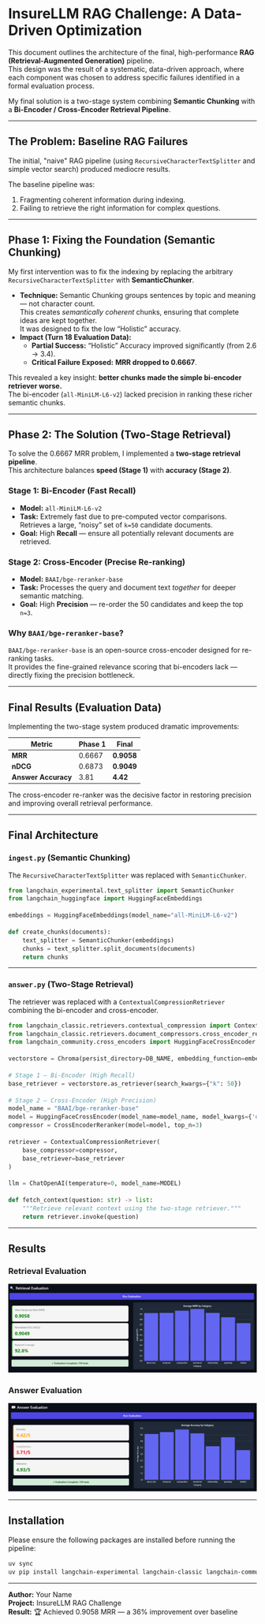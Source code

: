 # InsureLLM RAG Challenge: A Data-Driven Optimization

This document outlines the architecture of the final, high-performance **RAG (Retrieval-Augmented Generation)** pipeline.  
This design was the result of a systematic, data-driven approach, where each component was chosen to address specific failures identified in a formal evaluation process.

My final solution is a two-stage system combining **Semantic Chunking** with a **Bi-Encoder / Cross-Encoder Retrieval Pipeline**.

---

## The Problem: Baseline RAG Failures

The initial, "naive" RAG pipeline (using `RecursiveCharacterTextSplitter` and simple vector search) produced mediocre results.

The baseline pipeline was:
1. Fragmenting coherent information during indexing.  
2. Failing to retrieve the right information for complex questions.

---

## Phase 1: Fixing the Foundation (Semantic Chunking)

My first intervention was to fix the indexing by replacing the arbitrary `RecursiveCharacterTextSplitter` with **SemanticChunker**.

- **Technique:** Semantic Chunking groups sentences by topic and meaning — not character count.  
  This creates *semantically coherent* chunks, ensuring that complete ideas are kept together.  
  It was designed to fix the low “Holistic” accuracy.
- **Impact (Turn 18 Evaluation Data):**  
  - **Partial Success:** “Holistic” Accuracy improved significantly (from 2.6 → 3.4).  
  - **Critical Failure Exposed:** **MRR dropped to 0.6667**.

This revealed a key insight: **better chunks made the simple bi-encoder retriever worse.**  
The bi-encoder (`all-MiniLM-L6-v2`) lacked precision in ranking these richer semantic chunks.

---

## Phase 2: The Solution (Two-Stage Retrieval)

To solve the 0.6667 MRR problem, I implemented a **two-stage retrieval pipeline**.  
This architecture balances **speed (Stage 1)** with **accuracy (Stage 2)**.

### **Stage 1: Bi-Encoder (Fast Recall)**

- **Model:** `all-MiniLM-L6-v2`  
- **Task:** Extremely fast due to pre-computed vector comparisons. Retrieves a large, “noisy” set of `k=50` candidate documents.  
- **Goal:** High **Recall** — ensure all potentially relevant documents are retrieved.

### **Stage 2: Cross-Encoder (Precise Re-ranking)**

- **Model:** `BAAI/bge-reranker-base`  
- **Task:** Processes the query and document text *together* for deeper semantic matching.  
- **Goal:** High **Precision** — re-order the 50 candidates and keep the top `n=3`.

### **Why `BAAI/bge-reranker-base`?**

`BAAI/bge-reranker-base` is an open-source cross-encoder designed for re-ranking tasks.  
It provides the fine-grained relevance scoring that bi-encoders lack — directly fixing the precision bottleneck.

---

## Final Results (Evaluation Data)

Implementing the two-stage system produced dramatic improvements:

| Metric | Phase 1 | Final |
|---------|----------|-------|
| **MRR** | 0.6667 | **0.9058** |
| **nDCG** | 0.6873 | **0.9049** |
| **Answer Accuracy** | 3.81 | **4.42** |

The cross-encoder re-ranker was the decisive factor in restoring precision and improving overall retrieval performance.

---

## Final Architecture

### **`ingest.py` (Semantic Chunking)**

The `RecursiveCharacterTextSplitter` was replaced with `SemanticChunker`.

```python
from langchain_experimental.text_splitter import SemanticChunker
from langchain_huggingface import HuggingFaceEmbeddings

embeddings = HuggingFaceEmbeddings(model_name="all-MiniLM-L6-v2")

def create_chunks(documents):
    text_splitter = SemanticChunker(embeddings)
    chunks = text_splitter.split_documents(documents)
    return chunks
```

---

### **`answer.py` (Two-Stage Retrieval)**

The retriever was replaced with a `ContextualCompressionRetriever` combining the bi-encoder and cross-encoder.

```python
from langchain_classic.retrievers.contextual_compression import ContextualCompressionRetriever
from langchain_classic.retrievers.document_compressors.cross_encoder_rerank import CrossEncoderReranker
from langchain_community.cross_encoders import HuggingFaceCrossEncoder

vectorstore = Chroma(persist_directory=DB_NAME, embedding_function=embeddings)

# Stage 1 – Bi-Encoder (High Recall)
base_retriever = vectorstore.as_retriever(search_kwargs={"k": 50})

# Stage 2 – Cross-Encoder (High Precision)
model_name = "BAAI/bge-reranker-base"
model = HuggingFaceCrossEncoder(model_name=model_name, model_kwargs={'device': 'cpu'})
compressor = CrossEncoderReranker(model=model, top_n=3)

retriever = ContextualCompressionRetriever(
    base_compressor=compressor,
    base_retriever=base_retriever
)

llm = ChatOpenAI(temperature=0, model_name=MODEL)

def fetch_context(question: str) -> list:
    """Retrieve relevant context using the two-stage retriever."""
    return retriever.invoke(question)
```

---

## Results

### Retrieval Evaluation

![Retrieval Evaluation](/assests/1_after_encoder.png)

### Answer Evaluation

![Answer Evaluation](/assests/2_after_encoder.png)

---

## Installation

Please ensure the following packages are installed before running the pipeline:

```bash
uv sync
uv pip install langchain-experimental langchain-classic langchain-community
```

---

**Author:** Your Name  
**Project:** InsureLLM RAG Challenge  
**Result:** 🏆 Achieved 0.9058 MRR — a 36% improvement over baseline
